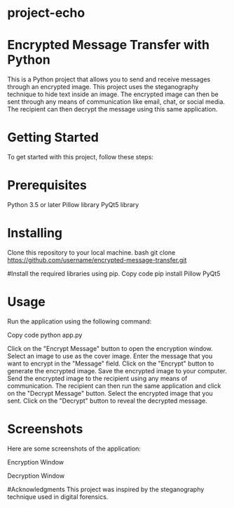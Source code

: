 # project-echo


# Encrypted Message Transfer with Python
This is a Python project that allows you to send and receive messages through an encrypted image. 
This project uses the steganography technique to hide text inside an image. The encrypted image can 
then be sent through any means of communication like email, chat, or social media. The recipient can then 
decrypt the message using this same application.

# Getting Started
To get started with this project, follow these steps:

# Prerequisites
Python 3.5 or later
Pillow library
PyQt5 library

# Installing
Clone this repository to your local machine.
bash
git clone https://github.com/username/encrypted-message-transfer.git

#Install the required libraries using pip.
Copy code
pip install Pillow PyQt5

# Usage
Run the application using the following command:

Copy code
python app.py

Click on the "Encrypt Message" button to open the encryption window.
Select an image to use as the cover image.
Enter the message that you want to encrypt in the "Message" field.
Click on the "Encrypt" button to generate the encrypted image.
Save the encrypted image to your computer.
Send the encrypted image to the recipient using any means of communication.
The recipient can then run the same application and click on the "Decrypt Message" button.
Select the encrypted image that you sent.
Click on the "Decrypt" button to reveal the decrypted message.

# Screenshots
Here are some screenshots of the application:

Encryption Window

Decryption Window

#Acknowledgments
This project was inspired by the steganography technique used in digital forensics.

